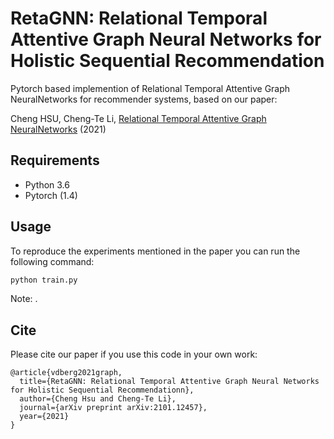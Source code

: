 # RetaGNN: Relational Temporal Attentive Graph Neural Networks for Holistic Sequential Recommendation
Pytorch based implemention of Relational Temporal Attentive Graph NeuralNetworks for recommender systems, based on our paper:

Cheng HSU, Cheng-Te Li, [Relational Temporal Attentive Graph NeuralNetworks](https://arxiv.org/abs/2101.12457) (2021)

## Requirements

  * Python 3.6
  * Pytorch (1.4)
 
 ## Usage

To reproduce the experiments mentioned in the paper you can run the following command:

```bash
python train.py
```
Note: .

## Cite

Please cite our paper if you use this code in your own work:

```
@article{vdberg2021graph,
  title={RetaGNN: Relational Temporal Attentive Graph Neural Networks for Holistic Sequential Recommendationn},
  author={Cheng Hsu and Cheng-Te Li},
  journal={arXiv preprint arXiv:2101.12457},
  year={2021}
}
```
